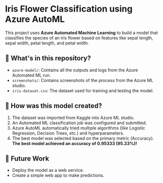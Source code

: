 
# Iris Flower Classification using Azure AutoML

This project uses **Azure Automated Machine Learning** to build a model that classifies the species of an iris flower based on features like sepal length, sepal width, petal length, and petal width.

## 📁 What's in this repository?
- `azure-model/`: Contains all the outputs and logs from the Azure Automated ML run.
- `screenshots/`: Contains screenshots of the process from the Azure ML studio.
- `iris-dataset.csv`: The dataset used for training and testing the model.

## 🚀 How was this model created?
1. The dataset was imported from Kaggle into Azure ML studio.
2. An Automated ML classification job was configured and submitted.
3. Azure AutoML automatically tried multiple algorithms (like Logistic Regression, Decision Trees, etc.) and hyperparameters.
4. The best model was selected based on the primary metric (Accuracy).
**The best model achieved an accuracy of 0.95333 (95.33%)!**

## 🔮 Future Work
- Deploy the model as a web service.
- Create a simple web app to make predictions.
